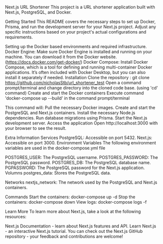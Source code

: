 Next.js URL Shortener
This project is a URL shortener application built with Next.js, PostgreSQL, and Docker.

Getting Started
This README covers the necessary steps to set up Docker, Prisma, and run the development server for your Next.js project. Adjust any specific instructions based on your project's actual configurations and requirements.

Setting up the Docker based environments and required infrastructure.
Docker Engine: Make sure Docker Engine is installed and running on your machine. You can download it from the Docker website.(https://docs.docker.com/get-docker/)
Docker Compose: Install Docker Compose, which is a tool for defining and running multi-container Docker applications. It’s often included with Docker Desktop, but you can also install it separately if needed.
Installation
Clone the repository : git clone https://github.com/nicholasStb/url_shortener_test
Open a command prompt/terminal and change directory into the cloned code base. (using 'cd' command)
Create and start the Docker containers
Execute command 'docker-compose up --build' in the command prompt/terminal

This command will:
Pull the necessary Docker images.
Create and start the PostgreSQL and Next.js containers.
Install the necessary Node.js dependencies.
Run database migrations using Prisma.
Start the Next.js development server.
Access the application
Open http://localhost:3000 with your browser to see the result.

Extra Information
Services
PostgreSQL: Accessible on port 5432.
Next.js: Accessible on port 3000.
Environment Variables
The following environment variables are used in the docker-compose.yml file

POSTGRES_USER: The PostgreSQL username.
POSTGRES_PASSWORD: The PostgreSQL password.
POSTGRES_DB: The PostgreSQL database name.
PGPASSWORD: The PostgreSQL password for the Next.js application.
Volumns
postgres_data: Stores the PostgreSQL data.

Networks
nextjs_network: The network used by the PostgreSQL and Next.js containers.

Commands
Start the containers: docker-compose up -d Stop the containers: docker-compose down View logs: docker-compose logs -f

Learn More
To learn more about Next.js, take a look at the following resources:

Next.js Documentation - learn about Next.js features and API. Learn Next.js - an interactive Next.js tutorial. You can check out the Next.js GitHub repository - your feedback and contributions are welcome!
